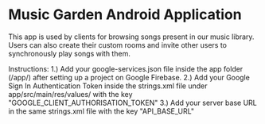 # Music Garden Android Application

This app is used by clients for browsing songs present in our music library.
Users can also create their custom rooms and invite other users to synchronously play songs with them.

Instructions:
1.) Add your google-services.json file inside the app folder (/app/) after setting up a project on Google Firebase.
2.) Add your Google Sign In Authentication Token inside the strings.xml file under app/src/main/res/values/ with the key "GOOGLE_CLIENT_AUTHORISATION_TOKEN"
3.) Add your server base URL in the same strings.xml file with the key "API_BASE_URL"
